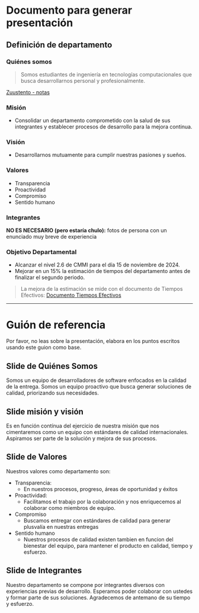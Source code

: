 # Documento para generar presentación

## Definición de departamento

### Quiénes somos

> Somos estudiantes de ingeniería en tecnologías computacionales que busca desarrollarnos personal y profesionalmente.

[Zuustento - notas](https://www.notion.so/Zuustento-notas-96a60d1f19df4d429b96d46fc15c2fdd?pvs=21)

### Misión

- Consolidar un departamento comprometido con la salud de sus integrantes y establecer procesos de desarrollo para la mejora continua.

### Visión

- Desarrollarnos mutuamente para cumplir nuestras pasiones y sueños.

### Valores

- Transparencia
- Proactividad
- Compromiso
- Sentido humano


### Integrantes

**NO ES NECESARIO (**pero estaría chulo**):** fotos de persona con un enunciado muy breve de experiencia

### Objetivo Departamental

- Alcanzar el nivel 2.6 de CMMI para el día 15 de noviembre de 2024.
- Mejorar en un 15% la estimación de tiempos del departamento antes de finalizar el segundo periodo.

> La mejora de la estimación se mide con el documento de Tiempos Efectivos: [Documento Tiempos Efectivos](https://docs.google.com/spreadsheets/d/1mN07ppeKDOhL_ZnEuqKyEHyQdnGfyAAks_kURFEzLgI/edit?usp=sharing)

---

# Guión de referencia

Por favor, no leas sobre la presentación, elabora en los puntos escritos usando este guion como base.

## Slide de Quiénes Somos

Somos un equipo de desarrolladores de software enfocados en la calidad de la entrega. Somos un equipo proactivo que busca generar soluciones de calidad, priorizando sus necesidades.

## Slide misión y visión

Es en función contínua del ejercicio de nuestra misión que nos cimentaremos como un equipo con estándares de calidad internacionales. Aspiramos ser parte de la solución y mejora de sus procesos.  

## Slide de Valores

Nuestros valores como departamento son:

- Transparencia:
    - En nuestros procesos, progreso, áreas de oportunidad y éxitos
- Proactividad:
    - Facilitamos el trabajo por la colaboración y nos enriquecemos al colaborar como miembros de equipo.
- Compromiso
    - Buscamos entregar con estándares de calidad para generar plusvalía en nuestras entregas
- Sentido humano
    - Nuestros procesos de calidad existen tambien en funcion del bienestar del equipo, para mantener el producto en calidad, tiempo y esfuerzo.

## Slide de Integrantes

Nuestro departamento se compone por integrantes diversos con experiencias previas de desarrollo. Esperamos poder colaborar con ustedes y formar parte de sus soluciones. Agradecemos de antemano de su tiempo y esfuerzo.
